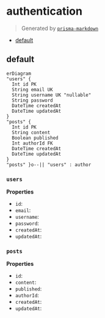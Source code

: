 # authentication
> Generated by [`prisma-markdown`](https://github.com/samchon/prisma-markdown)

- [default](#default)

## default
```mermaid
erDiagram
"users" {
  Int id PK
  String email UK
  String username UK "nullable"
  String password
  DateTime createdAt
  DateTime updatedAt
}
"posts" {
  Int id PK
  String content
  Boolean published
  Int authorId FK
  DateTime createdAt
  DateTime updatedAt
}
"posts" }o--|| "users" : author
```

### `users`

**Properties**
  - `id`: 
  - `email`: 
  - `username`: 
  - `password`: 
  - `createdAt`: 
  - `updatedAt`: 

### `posts`

**Properties**
  - `id`: 
  - `content`: 
  - `published`: 
  - `authorId`: 
  - `createdAt`: 
  - `updatedAt`: 